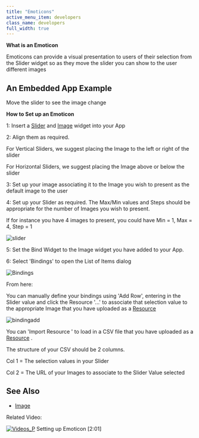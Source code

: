 ```yaml
---
title: "Emoticons"
active_menu_item: developers
class_name: developers
full_width: true
---
```



**What is an Emoticon**

Emoticons can provide a visual presentation to users of their selection from the Slider widget so as they move the slider you can show to the user different images

## An Embedded App Example

Move the slider to see the image change

<p style="margin: 0px 0px 0px 72px;">
<script src="http://ac-static.applicationcraft.com/ac/1.20/live/userlive.js" type="text/javascript">
  </script>
<script type="text/javascript">
   waInitForm("cf3cb9a9-38f8-49f8-94a4-1fa58ae55ab5", 150, 150,null,null,null, "http://ac.applicationcraft.com/live.html");
  </script>
</p>

**How to Set up an Emoticon**

1: Insert a [Slider](../../../widget-properties-events/advanced/sliders) and [Image](../../../widget-properties-events/common/image) widget into your App

2: Align them as required.

For Vertical Sliders, we suggest placing the Image to the left or right of the slider

For Horizontal Sliders, we suggest placing the Image above or below the slider

3: Set up your image associating it to the Image you wish to present as the default image to the user

4: Set up your Slider as required. The Max/Min values and Steps should be appropriate for the number of Images you wish to present.

If for instance you have 4 images to present, you could have Min = 1, Max = 4, Step = 1

![slider](/img/docs/slider.png)

5: Set the Bind Widget to the Image widget you have added to your App.

6: Select 'Bindings' to open the List of Items dialog

![Bindings](/img/docs/bindings.zoom73.png)

From here:

You can manually define your bindings using 'Add Row', entering in the Slider value and click the Resource '...' to associate that selection value to the appropriate Image that you have uploaded as a [Resource](../../the-console/console-tabs/resources)

![bindingadd](/img/docs/bindingadd.zoom78.png)

You can 'Import Resource ' to load in a CSV file that you have uploaded as a [Resource](../../the-console/console-tabs/resources) .

The structure of your CSV should be 2 columns.

Col 1 = The selection values in your Slider

Col 2 = The URL of your Images to associate to the Slider Value selected

## See Also

 - [Image](../../../widget-properties-events/common/image#imagemap)

Related Video:

[![Videos\_P](/img/docs/videos_p.png)](http://www.youtube.com/watch?v=Mn-UufyxA2A?autoplay=1&hd=1&fs=1&showsearch=0&rel=0&) Setting up Emoticon [2:01]

